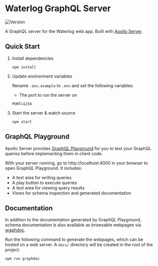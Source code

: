# Waterlog GraphQL Server

![Version](https://img.shields.io/github/package-json/v/vmroycroft/rainql)

A GraphQL server for the Waterlog web app. Built with [Apollo Server](https://www.apollographql.com/docs/apollo-server/).

## Quick Start

1. Install dependencies

   ```
   npm install
   ```

2. Update environment variables

   Rename `.env.example` to `.env` and set the following variables:

   - The port to run the server on

   ```
   PORT=1234
   ```

3. Start the server & watch source

   ```
   npm start
   ```

## GraphQL Playground

Apollo Server provides [GraphQL Playground](https://github.com/prisma-labs/graphql-playground) for you to test your GraphQL queries before implementing them in client code.

With your server running, go to http://localhost:4000 in your browser to open GraphQL Playground. It includes:

- A text area for writing queries
- A play button to execute queries
- A text area for viewing query results
- Views for schema inspection and generated documentation

## Documentation

In addition to the documentation generated by GraphQL Playground, schema documentation is also available as browsable webpages via [graphdoc](https://github.com/2fd/graphdoc).

Run the following command to generate the webpages, which can be hosted on a web server. A `docs/` directory will be created in the root of the project.

```
npm run graphdoc
```
